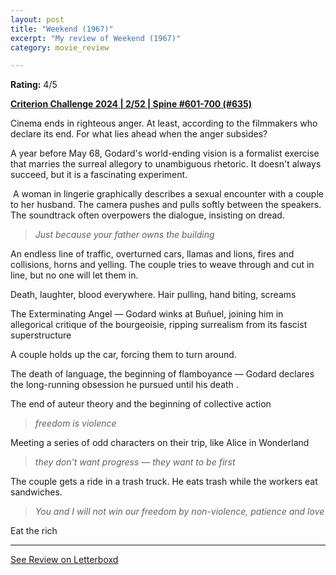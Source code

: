 ```yaml
---
layout: post
title: "Weekend (1967)"
excerpt: "My review of Weekend (1967)"
category: movie_review

---
```


**Rating:** 4/5

<b><a href="https://boxd.it/qWjuA/detail" title="Criterion Challenge 2024 | 2/52 | Spine #601-700 (#635)">Criterion Challenge 2024 | 2/52 | Spine #601-700 (#635)</a></b>

Cinema ends in righteous anger. At least, according to the filmmakers who declare its end. For what lies ahead when the anger subsides?

A year before May 68, Godard's world-ending vision is a formalist exercise that marries the surreal allegory to unambiguous rhetoric. It doesn't always succeed, but it is a fascinating experiment.

 A woman in lingerie graphically describes a sexual encounter with a couple to her husband. The camera pushes and pulls softly between the speakers. The soundtrack often overpowers the dialogue, insisting on dread.

<blockquote><i>Just because your father owns the building</i></blockquote>
An endless line of traffic, overturned cars, llamas and lions, fires and collisions, horns and yelling. The couple tries to weave through and cut in line, but no one will let them in.

Death, laughter, blood everywhere. Hair pulling, hand biting, screams

The Exterminating Angel — Godard winks at Buñuel, joining him in allegorical critique of the bourgeoisie, ripping surrealism from its fascist superstructure

A couple holds up the car, forcing them to turn around.

The death of language, the beginning of flamboyance — Godard declares the long-running obsession he pursued until his death .

The end of auteur theory and the beginning of collective action

<blockquote><i>freedom is violence </i></blockquote>
Meeting a series of odd characters on their trip, like Alice in Wonderland

<blockquote><i>they don't want progress — they want to be first</i></blockquote>
The couple gets a ride in a trash truck. He eats trash while the workers eat sandwiches.

<blockquote><i>You and I will not win our freedom by non-violence, patience and love</i></blockquote>
Eat the rich

<hr>

[See Review on Letterboxd](https://boxd.it/5xuiQh)

